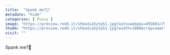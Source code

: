 ```yaml
---
title:  "Spank me?🥺"
metadate: "hide"
categories: [ Pussy ]
image: "https://preview.redd.it/shba4ia5ytp51.jpg?auto=webp&s=492881c75cfd9018c18d9cfe40d9520ad0fda458"
thumb: "https://preview.redd.it/shba4ia5ytp51.jpg?width=1080&crop=smart&auto=webp&s=ff3c24d408f9f166ec0b9640b33f9540ab4dd3ff"
visit: ""
---
```

Spank me?🥺
